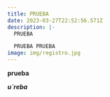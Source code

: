 ```yaml
---
title: PRUEBA
date: 2023-03-27T22:52:56.571Z
description: |-
  PRUEBA 

  PRUEBA PRUEBA
image: img/registro.jpg
---
```

**p﻿rueba**



***u`r﻿eba***